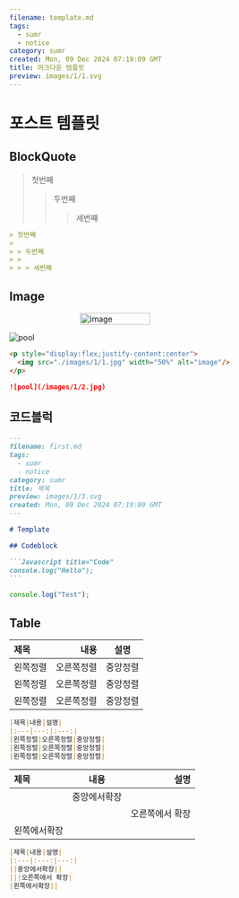 ```yaml
---
filename: template.md
tags:
  - sumr
  - notice
category: sumr
created: Mon, 09 Dec 2024 07:19:09 GMT
title: 마크다운 템플릿
preview: images/1/1.svg
---
```


# 포스트 템플릿

## BlockQuote

> 첫번째
>
> > 두번째
> >
> > > 세번째

```markdown
> 첫번째
>
> > 두번째
> >
> > > 세번째
```

## Image

<p style="display:flex;justify-content:center">
  <img src="images/1/1.svg" width="50%" alt="image"/>
</p>

![pool](images/1/1.svg)

```Markdown title="Image"
<p style="display:flex;justify-content:center">
  <img src="./images/1/1.jpg" width="50%" alt="image"/>
</p>

![pool](/images/1/2.jpg)
```

## 코드블럭

````Markdown
---
filename: first.md
tags:
  - sumr
  - notice
category: sumr
title: 제목
preview: images/1/3.svg
created: Mon, 09 Dec 2024 07:19:09 GMT
---

# Template

## Codeblock

```Javascript title="Code"
console.log("Hello");
```

````

```javascript
console.log("Test");
```

<script>window.alert("Hello")</script>

## Table

| 제목     |       내용 |   설명   |
| :------- | ---------: | :------: |
| 왼쪽정렬 | 오른쪽정렬 | 중앙정렬 |
| 왼쪽정렬 | 오른쪽정렬 | 중앙정렬 |
| 왼쪽정렬 | 오른쪽정렬 | 중앙정렬 |

```Markdown title="Table"
|제목|내용|설명|
|:---|---:|:---:|
|왼쪽정렬|오른쪽정렬|중앙정렬|
|왼쪽정렬|오른쪽정렬|중앙정렬|
|왼쪽정렬|오른쪽정렬|중앙정렬|
```

| 제목         |     내용     |            설명 |
| :----------- | :----------: | --------------: |
|              | 중앙에서확장 |                 |
|              |              | 오른쪽에서 확장 |
| 왼쪽에서확장 |              |

```Markdown title="Table"
|제목|내용|설명|
|:---|:---:|---:|
||중앙에서확장||
|||오른쪽에서 확장|
|왼쪽에서확장||
```

